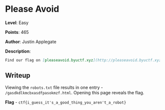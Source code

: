 # Please Avoid
**Level**: Easy

**Points**: 465

**Author**: Justin Applegate

**Description**:
```markdown
Find our flag on [pleaseavoid.byuctf.xyz](http://pleaseavoid.byuctf.xyz/).
```

## Writeup
Viewing the `robots.txt` file results in one entry - `/gasdkdlkmcbxasdfpasokmzf.html`. Opening this page reveals the flag.

**Flag** - `ctf{i_guess_it's_a_good_thing_you_aren't_a_robot}`
